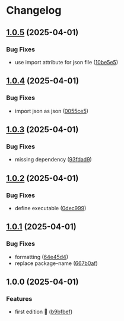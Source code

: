 # Changelog

## [1.0.5](https://github.com/rvanbaalen/source-to-llm/compare/source-to-llm-v1.0.4...source-to-llm-v1.0.5) (2025-04-01)


### Bug Fixes

* use import attribute for json file ([10be5e5](https://github.com/rvanbaalen/source-to-llm/commit/10be5e5b243e4a2b79c5709d0273d46945d0768e))

## [1.0.4](https://github.com/rvanbaalen/source-to-llm/compare/source-to-llm-v1.0.3...source-to-llm-v1.0.4) (2025-04-01)


### Bug Fixes

* import json as json ([0055ce5](https://github.com/rvanbaalen/source-to-llm/commit/0055ce52c9a2c6ca4643d0a5aa2a5ced0e87c2d9))

## [1.0.3](https://github.com/rvanbaalen/source-to-llm/compare/source-to-llm-v1.0.2...source-to-llm-v1.0.3) (2025-04-01)


### Bug Fixes

* missing dependency ([93fdad9](https://github.com/rvanbaalen/source-to-llm/commit/93fdad990df903a294c7f60c6fa5b34dc52735ef))

## [1.0.2](https://github.com/rvanbaalen/source-to-llm/compare/source-to-llm-v1.0.1...source-to-llm-v1.0.2) (2025-04-01)


### Bug Fixes

* define executable ([0dec999](https://github.com/rvanbaalen/source-to-llm/commit/0dec999ac8a3923124a3e9a0f0df99cff68f7c11))

## [1.0.1](https://github.com/rvanbaalen/source-to-llm/compare/source-to-llm-v1.0.0...source-to-llm-v1.0.1) (2025-04-01)


### Bug Fixes

* formatting ([64e45d4](https://github.com/rvanbaalen/source-to-llm/commit/64e45d4e51172b5b6ef4f3818b14272168be10df))
* replace package-name ([667b0af](https://github.com/rvanbaalen/source-to-llm/commit/667b0af27f75e0deb5ff7341ca530fafa44d79f9))

## 1.0.0 (2025-04-01)


### Features

* first edition 🍕 ([b9bfbef](https://github.com/rvanbaalen/source-to-llm/commit/b9bfbef57e701ac01d444dc050e60b110a23181b))
